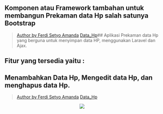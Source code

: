 
## Komponen atau Framework tambahan  untuk membangun Prekaman data Hp salah satunya Bootstrap
> [Author by Ferdi Setyo Amanda](https://www.instagram.com/setyoferdi/) 
[Data_Hp](https://data-hpku.herokuapp.com/)## Aplikasi Prekaman data Hp yang berguna untuk menyimpan data HP, menggunakan Laravel dan Ajax.
## Fitur yang tersedia yaitu : 
## Menambahkan Data Hp, Mengedit data Hp, dan menghapus data Hp.


> [Author by Ferdi Setyo Amanda](https://www.instagram.com/setyoferdi/) 
[Data_Hp](https://data-hpku.herokuapp.com/)

<p align="center"><img src="Untitled Diagram.drawio (4).png"></p>
